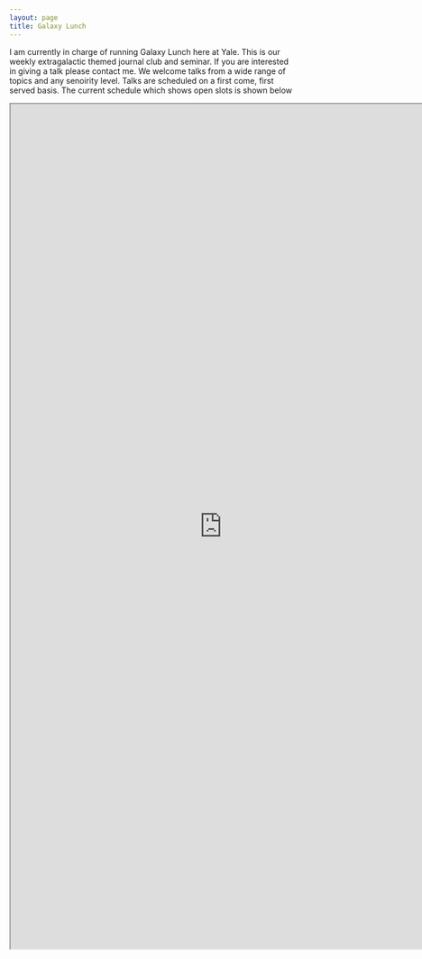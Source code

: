 ```yaml
---
layout: page
title: Galaxy Lunch
---
```

I am currently in charge of running Galaxy Lunch here at Yale. This is our weekly extragalactic themed journal club and seminar. If you are interested in giving a talk please contact me. We welcome talks from a wide range of topics and any senoirity level. Talks are scheduled on a first come, first served basis. The current schedule which shows open slots is shown below

<iframe src="https://docs.google.com/spreadsheets/d/e/2PACX-1vRQvi6qm-TBPVcrlPnXiFnMishZaFrUIfMyVHUOGZir4a8pi6kBJSWeW0stSxwXEbWrahIO-i2c0EOJ/pubhtml?gid=836020653&amp;single=true&amp;widget=true&amp;headers=false" width="750px" height="1500px"></iframe>
